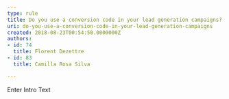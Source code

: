 ```yaml
---
type: rule
title: Do you use a conversion code in your lead generation campaigns?
uri: do-you-use-a-conversion-code-in-your-lead-generation-campaigns
created: 2018-08-23T00:54:50.0000000Z
authors:
- id: 74
  title: Florent Dezettre
- id: 83
  title: Camilla Rosa Silva

---
```




<span class='intro'> Enter Intro Text </span>




